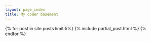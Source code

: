```yaml
---
layout: page_index
title: My coder basement
---
```

{% for post in site.posts  limit:5%}
{% include partial_post.html %}
{% endfor %}